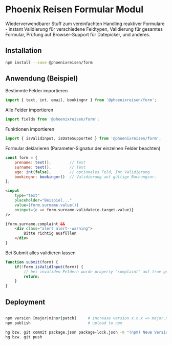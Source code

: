 # Phoenix Reisen Formular Modul

Wiederverwendbarer Stuff zum vereinfachten Handling reaktiver Formulare - instant Validierung für verschiedene Feldtypen, Validierung für gesamtes Formular, Prüfung auf Browser-Support für Datepicker, und anderes.

## Installation

```bash
npm install --save @phoenixreisen/form
```

## Anwendung (Beispiel)

Bestimmte Felder importieren

```js
import { text, int, email, bookingnr } from '@phoenixreisen/form';
```

Alle Felder importieren

```js
import fields from '@phoenixreisen/form';
```

Funktionen importieren

```js
import { isValidInput, isDateSupported } from '@phoenixreisen/form';
```

Formular deklarieren
(Parameter-Signatur der einzelnen Felder beachten)

```js
const form = {
    prename: text(),        // Text
    surname: text(),        // Text
    age: int(false),        // optionales Feld, Int Validierung
    bookingnr: bookingnr()  // Validierung auf gültige Buchungsnr.
};
```

```html
<input 
    type="text"
    placeholder="Beispiel..."
    value={form.surname.value()}
    oninput={e => form.surname.validate(e.target.value)}
/>

{form.surname.complaint &&
    <div class="alert alert--warning">
        Bitte richtig ausfüllen
    </div>
}
```

Bei Submit alles validieren lassen

```js
function submit(form) {
    if(!Form.isValidInput(form)) {
        // bei invaliden Feldern wurde property "complaint" auf true gesetzt.
        return;
    }
}
```


## Deployment

```bash

npm version [major|minor|patch]     # increase version x.x.x => major.minor.patch
npm publish                         # upload to npm

hg bzw. git commit package.json package-lock.json -m "(npm) Neue Version"
hg bzw. git push
```